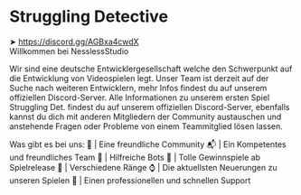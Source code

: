 # Struggling Detective <br>

➤ https://discord.gg/AGBxa4cwdX <br>
Willkommen bei NesslessStudio

Wir sind eine deutsche Entwicklergesellschaft welche den Schwerpunkt auf die Entwicklung von Videospielen legt.
Unser Team ist derzeit auf der Suche nach weiteren Entwicklern, mehr Infos findest du auf unserem offiziellen Discord-Server.
Alle Informationen zu unserem ersten Spiel Struggling Det. findest du auf unserem offiziellen Discord-Server, ebenfalls kannst du dich mit anderen Mitgliedern der Community austauschen und anstehende Fragen oder Probleme von einem Teammitglied lösen lassen.

Was gibt es bei uns:
👫  |   Eine freundliche Community
📬  |   Ein Kompetentes und freundliches Team
👾  |   Hilfreiche Bots
🎉  |   Tolle Gewinnspiele ab Spielrelease
🥇  |   Verschiedene Ränge
⌚  |   Die aktuellsten Neuerungen zu unseren Spielen
🎫  |   Einen professionellen und schnellen Support

